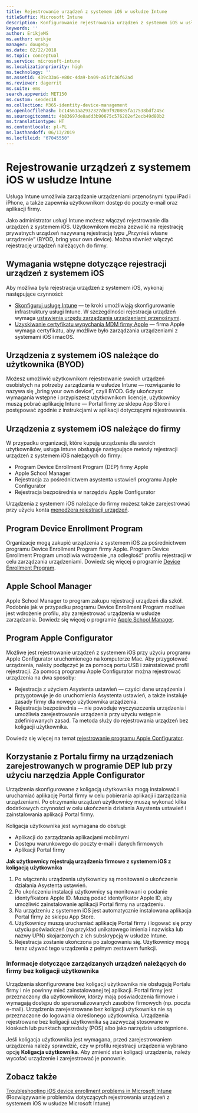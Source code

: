 ```yaml
---
title: Rejestrowanie urządzeń z systemem iOS w usłudze Intune
titleSuffix: Microsoft Intune
description: Konfigurowanie rejestrowania urządzeń z systemem iOS w usłudze Microsoft Intune.
keywords: ''
author: ErikjeMS
ms.author: erikje
manager: dougeby
ms.date: 02/22/2018
ms.topic: conceptual
ms.service: microsoft-intune
ms.localizationpriority: high
ms.technology: ''
ms.assetid: 439c33a6-e80c-4da9-ba09-a51fc36f62ad
ms.reviewer: dagerrit
ms.suite: ems
search.appverid: MET150
ms.custom: seodec18
ms.collection: M365-identity-device-management
ms.openlocfilehash: bc14561aa2932327d69f920885fa17538bdf245c
ms.sourcegitcommit: 4b83697de8add3b90675c576202ef2ecb49d80b2
ms.translationtype: HT
ms.contentlocale: pl-PL
ms.lasthandoff: 06/13/2019
ms.locfileid: "67045550"
---
```

# <a name="enroll-ios-devices-in-intune"></a>Rejestrowanie urządzeń z systemem iOS w usłudze Intune

Usługa Intune umożliwia zarządzanie urządzeniami przenośnymi typu iPad i iPhone, a także zapewnia użytkownikom dostęp do poczty e-mail oraz aplikacji firmy.

Jako administrator usługi Intune możesz włączyć rejestrowanie dla urządzeń z systemem iOS. Użytkownikom można zezwolić na rejestrację prywatnych urządzeń nazywaną rejestracją typu „Przynieś własne urządzenie” (BYOD, bring your own device). Można również włączyć rejestrację urządzeń należących do firmy.

## <a name="prerequisites-for-ios-enrollment"></a>Wymagania wstępne dotyczące rejestracji urządzeń z systemem iOS
Aby możliwa była rejestracja urządzeń z systemem iOS, wykonaj następujące czynności:
- [Skonfiguruj usługę Intune](setup-steps.md) — te kroki umożliwiają skonfigurowanie infrastruktury usługi Intune. W szczególności rejestracja urządzeń wymaga [ustawienia urzędu zarządzania urządzeniami przenośnymi](mdm-authority-set.md).
- [Uzyskiwanie certyfikatu wypychania MDM firmy Apple](apple-mdm-push-certificate-get.md) — firma Apple wymaga certyfikatu, aby możliwe było zarządzania urządzeniami z systemami iOS i macOS.

## <a name="user-owned-ios-devices-byod"></a>Urządzenia z systemem iOS należące do użytkownika (BYOD)

Możesz umożliwić użytkownikom rejestrowanie swoich urządzeń osobistych na potrzeby zarządzania w usłudze Intune — rozwiązanie to nazywa się „bring your own device”, czyli BYOD. Gdy ukończysz wymagania wstępne i przypiszesz użytkownikom licencje, użytkownicy muszą pobrać aplikację Intune — Portal firmy ze sklepu App Store i postępować zgodnie z instrukcjami w aplikacji dotyczącymi rejestrowania.

## <a name="company-owned-ios-devices"></a>Urządzenia z systemem iOS należące do firmy
W przypadku organizacji, które kupują urządzenia dla swoich użytkowników, usługa Intune obsługuje następujące metody rejestracji urządzeń z systemem iOS należących do firmy:

- Program Device Enrollment Program (DEP) firmy Apple
- Apple School Manager
- Rejestracja za pośrednictwem asystenta ustawień programu Apple Configurator
- Rejestracja bezpośrednia w narzędziu Apple Configurator

Urządzenia z systemem iOS należące do firmy możesz także zarejestrować przy użyciu konta [menedżera rejestracji urządzeń](device-enrollment-manager-enroll.md).

## <a name="device-enrollment-program"></a>Program Device Enrollment Program
Organizacje mogą zakupić urządzenia z systemem iOS za pośrednictwem programu Device Enrollment Program firmy Apple. Program Device Enrollment Program umożliwia wdrożenie „na odległość” profilu rejestracji w celu zarządzania urządzeniami. Dowiedz się więcej o programie [Device Enrollment Program](device-enrollment-program-enroll-ios.md).

## <a name="apple-school-manager"></a>Apple School Manager
Apple School Manager to program zakupu rejestracji urządzeń dla szkół. Podobnie jak w przypadku programu Device Enrollment Program możliwe jest wdrożenie profilu, aby zarejestrować urządzenia w usłudze zarządzania. Dowiedz się więcej o programie [Apple School Manager](apple-school-manager-set-up-ios.md).

## <a name="apple-configurator"></a>Program Apple Configurator
Możliwe jest rejestrowanie urządzeń z systemem iOS przy użyciu programu Apple Configurator uruchomionego na komputerze Mac. Aby przygotować urządzenia, należy podłączyć je za pomocą portu USB i zainstalować profil rejestracji. Za pomocą programu Apple Configurator można rejestrować urządzenia na dwa sposoby:
- Rejestracja z użyciem Asystenta ustawień — czyści dane urządzenia i przygotowuje je do uruchomienia Asystenta ustawień, a także instaluje zasady firmy dla nowego użytkownika urządzenia.
- Rejestracja bezpośrednia — nie powoduje wyczyszczenia urządzenia i umożliwia zarejestrowanie urządzenia przy użyciu wstępnie zdefiniowanych zasad. Ta metoda służy do rejestrowania urządzeń bez koligacji użytkownika.

Dowiedz się więcej na temat [rejestrowanie programu Apple Configurator](apple-configurator-setup-assistant-enroll-ios.md).

## <a name="use-the-company-portal-on-dep-enrolled-or-apple-configurator-enrolled-devices"></a>Korzystanie z Portalu firmy na urządzeniach zarejestrowanych w programie DEP lub przy użyciu narzędzia Apple Configurator

Urządzenia skonfigurowane z koligacją użytkownika mogą instalować i uruchamiać aplikację Portal firmy w celu pobierania aplikacji i zarządzania urządzeniami. Po otrzymaniu urządzeń użytkownicy muszą wykonać kilka dodatkowych czynności w celu ukończenia działania Asystenta ustawień i zainstalowania aplikacji Portal firmy.

Koligacja użytkownika jest wymagana do obsługi:
  - Aplikacji do zarządzania aplikacjami mobilnymi
  - Dostępu warunkowego do poczty e-mail i danych firmowych
  - Aplikacji Portal firmy

**Jak użytkownicy rejestrują urządzenia firmowe z systemem iOS z koligacją użytkownika**
1. Po włączeniu urządzenia użytkownicy są monitowani o ukończenie działania Asystenta ustawień. 
2. Po ukończeniu instalacji użytkownicy są monitowani o podanie identyfikatora Apple ID. Muszą podać identyfikator Apple ID, aby umożliwić zainstalowanie aplikacji Portal firmy na urządzeniu. 
3. Na urządzeniu z systemem iOS jest automatycznie instalowana aplikacja Portal firmy ze sklepu App Store.
4. Użytkownicy muszą uruchamiać aplikację Portal firmy i logować się przy użyciu poświadczeń (na przykład unikatowego imienia i nazwiska lub nazwy UPN) skojarzonych z ich subskrypcją w usłudze Intune. 
5. Rejestracja zostanie ukończona po zalogowaniu się. Użytkownicy mogą teraz używać tego urządzenia z pełnym zestawem funkcji.

### <a name="about-corporate-owned-managed-devices-with-no-user-affinity"></a>Informacje dotyczące zarządzanych urządzeń należących do firmy bez koligacji użytkownika

Urządzenia skonfigurowane bez koligacji użytkownika nie obsługują Portalu firmy i nie powinny mieć zainstalowanej tej aplikacji. Portal firmy jest przeznaczony dla użytkowników, którzy mają poświadczenia firmowe i wymagają dostępu do spersonalizowanych zasobów firmowych (np. poczta e-mail). Urządzenia zarejestrowane bez koligacji użytkownika nie są przeznaczone do logowania określonego użytkownika. Urządzenia rejestrowane bez koligacji użytkownika są zazwyczaj stosowane w kioskach lub punktach sprzedaży (POS) albo jako narzędzia udostępnione.

Jeśli koligacja użytkownika jest wymagana, przed zarejestrowaniem urządzenia należy sprawdzić, czy w profilu rejestracji urządzenia wybrano opcję **Koligacja użytkownika**. Aby zmienić stan koligacji urządzenia, należy wycofać urządzenie i zarejestrować je ponownie.

## <a name="see-also"></a>Zobacz także

[Troubleshooting iOS device enrollment problems in Microsoft Intune](https://support.microsoft.com/help/4039809) (Rozwiązywanie problemów dotyczących rejestrowania urządzeń z systemem iOS w usłudze Microsoft Intune)
